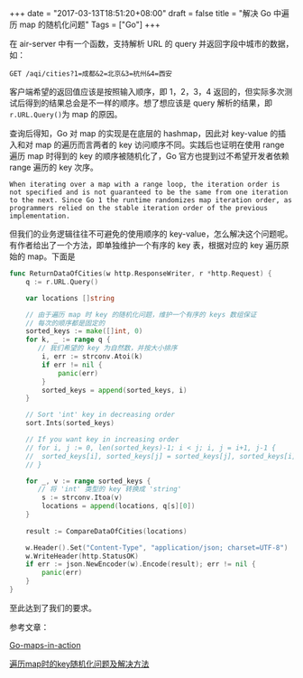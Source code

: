 +++
date = "2017-03-13T18:51:20+08:00"
draft = false
title = "解决 Go 中遍历 map 的随机化问题"
Tags = ["Go"]
+++

在 air-server 中有一个函数，支持解析 URL 的 query 并返回字段中城市的数据，如：

```
GET /aqi/cities?1=成都&2=北京&3=杭州&4=西安
```

客户端希望的返回值应该是按照输入顺序，即 1，2，3，4 返回的，但实际多次测试后得到的结果总会是不一样的顺序。想了想应该是 query 解析的结果，即`r.URL.Query()`为 map 的原因。

查询后得知，Go 对 map 的实现是在底层的 hashmap，因此对 key-value 的插入和对 map 的遍历而言两者的 key 访问顺序不同。实践后也证明在使用 range 遍历 map 时得到的 key 的顺序被随机化了，Go 
官方也提到过不希望开发者依赖 range 遍历的 key 次序。

```
When iterating over a map with a range loop, the iteration order is not specified and is not guaranteed to be the same from one iteration to the next. Since Go 1 the runtime randomizes map iteration order, as programmers relied on the stable iteration order of the previous implementation.
```

但我们的业务逻辑往往不可避免的使用顺序的 key-value，怎么解决这个问题呢。
有作者给出了一个方法，即单独维护一个有序的 key 表，根据对应的 key 遍历原始的 map。下面是

```go
func ReturnDataOfCities(w http.ResponseWriter, r *http.Request) {
	q := r.URL.Query()

	var locations []string

	// 由于遍历 map 时 key 的随机化问题，维护一个有序的 keys 数组保证
	// 每次的顺序都是固定的
	sorted_keys := make([]int, 0)
	for k, _ := range q {
	   // 我们希望的 key 为自然数，并按大小排序
		i, err := strconv.Atoi(k)
		if err != nil {
			panic(err)
		}
		sorted_keys = append(sorted_keys, i)
	}

	// Sort 'int' key in decreasing order
	sort.Ints(sorted_keys)

	// If you want key in increasing order
	// for i, j := 0, len(sorted_keys)-1; i < j; i, j = i+1, j-1 {
	// 	sorted_keys[i], sorted_keys[j] = sorted_keys[j], sorted_keys[i]
	// }

	for _, v := range sorted_keys {
	   // 将 'int' 类型的 key 转换成 'string'
		s := strconv.Itoa(v)
		locations = append(locations, q[s][0])
	}
	
	result := CompareDataOfCities(locations)

	w.Header().Set("Content-Type", "application/json; charset=UTF-8")
	w.WriteHeader(http.StatusOK)
	if err := json.NewEncoder(w).Encode(result); err != nil {
		panic(err)
	}
}
```

至此达到了我们的要求。

参考文章：

[Go-maps-in-action](https://blog.golang.org/go-maps-in-action)

[遍历map时的key随机化问题及解决方法](http://blog.csdn.net/slvher/article/details/44779081)


